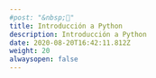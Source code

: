 ```yaml
---
#post: "&nbsp;👋"
title: Introducción a Python
description: Introducción a Python
date: 2020-08-20T16:42:11.812Z
weight: 20
alwaysopen: false
---
```

